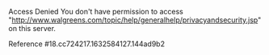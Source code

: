 Access Denied
You don't have permission to access "http://www.walgreens.com/topic/help/generalhelp/privacyandsecurity.jsp" on this server.

Reference #18.cc724217.1632584127.144ad9b2